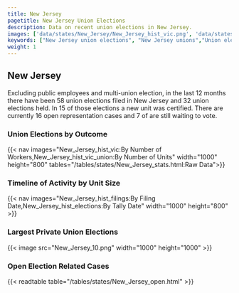 ```yaml
---
title: New Jersey
pagetitle: New Jersey Union Elections
description: Data on recent union elections in New Jersey.
images: ['data/states/New_Jersey/New_Jersey_hist_vic.png', 'data/states/New_Jersey/New_Jersey_hist_size.png', 'data/states/New_Jersey/New_Jersey_10.png']
keywords: ["New Jersey union elections", "New Jersey unions","Union elections"]
weight: 1
---
```

##  New Jersey

Excluding public employees and multi-union election, in the last 12 months there have been 58 union elections filed in New Jersey and 32 union elections held. In 15 of those elections a new unit was certified. There are currently 16 open representation cases and 7 of are still waiting to vote.

### Union Elections by Outcome
{{< nav images="New_Jersey_hist_vic:By Number of Workers,New_Jersey_hist_vic_union:By Number of Units" width="1000" height="800" tables="/tables/states/New_Jersey_stats.html:Raw Data">}}

### Timeline of Activity by Unit Size
{{< nav images="New_Jersey_hist_filings:By Filing Date,New_Jersey_hist_elections:By Tally Date" width="1000" height="800" >}}

### Largest Private Union Elections
{{< image src="New_Jersey_10.png" width="1000" height="1000"  >}}

### Open Election Related Cases
{{< readtable table="/tables/states/New_Jersey_open.html" >}}


